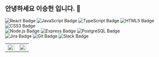 ## 안녕하세요 이승헌 입니다.  👋
  ![React Badge](https://img.shields.io/badge/react-00ADD8?style=flat-square&logo=react&logoColor=white)
  ![JavaScript Badge](https://img.shields.io/badge/javascript-F7DF1E?style=flat-square&logo=javascript&logoColor=white)
  ![TypeScript Badge](https://img.shields.io/badge/typescript-3178C6?style=flat-square&logo=typescript&logoColor=white)
  ![HTML5 Badge](https://img.shields.io/badge/HTML5-E34F26?style=flat-square&logo=HTML5&logoColor=white)
  ![CSS3 Badge](https://img.shields.io/badge/CSS3-1572B6?style=flat-square&logo=CSS3&logoColor=white)
  <br>
  ![Node.js Badge](https://img.shields.io/badge/Node.js-2dcc62?style=flat-square&logo=Node.js&logoColor=white)
  ![Express Badge](https://img.shields.io/badge/express-000000?style=flat-square&logo=Express&logoColor=white)
  ![PostgreSQL Badge](https://img.shields.io/badge/PostgreSQL-4169E1?style=flat-square&logo=PostgreSQL&logoColor=white)
  <br>
  ![Jira Badge](https://img.shields.io/badge/Jira-0052CC?style=flat-square&logo=Jira&logoColor=white)
  ![Git Badge](https://img.shields.io/badge/Git-F05032?style=flat-square&logo=Git&logoColor=white)
  ![Slack Badge](https://img.shields.io/badge/Slack-4A154B?style=flat-square&logo=Slack&logoColor=white)

<div align = center>
<table><tr><td valign="top" width="50%">
  
  <img src = "https://github-readme-stats.vercel.app/api?username=jfmam&show_icons=true&hide_border=true" align="left" style = "width: 100%"/>
  
  </td><td valign="top" width="50%">

  <img src = "https://github-readme-stats.vercel.app/api/top-langs/?username=jfmam&layout=compact&hide_border=true" align="left" style = "width: 100%"/>

</td></tr></table>  
</div>
